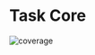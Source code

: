 # Task Core

![coverage](https://raw.githubusercontent.com/org/project/badges/.badges/main/coverage.svg)
